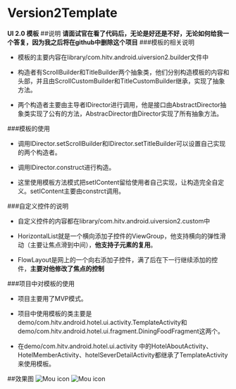 # Version2Template
**UI 2.0 模板**
##说明
**请面试官在看了代码后，无论是好还是不好，无论如何给我一个答复，因为我之后将在github中删除这个项目**
###模板的相关说明
- 模板的主要内容在library/com.hitv.android.uiversion2.builder文件中

- 构造者有ScrollBuilder和TitleBuilder两个抽象类，他们分别构造模板的内容和头部，并且由ScrollCustomBuilder和TitleCustomBuilder继承，实现了抽象方法。

- 两个构造者主要由主导者IDirector进行调用，他是接口由AbstractDirector抽象类实现了公有的方法，AbstracDirector由Director实现了所有抽象方法。

###模板的使用
- 调用IDirector.setScrollBuilder和IDirector.setTitleBuilder可以设置自己实现的两个构造者。

- 调用IDirector.construct进行构造。

- 这里使用模板方法模式把setIContent留给使用者自己实现，让构造完全自定义。setIContent主要由constrct调用。

###自定义控件的说明
- 自定义控件的内容都在library/com.hitv.android.uiversion2.custom中

- HorizontalList就是一个横向添加子控件的ViewGroup，他支持横向的弹性滑动（主要让焦点滑到中间），**他支持子元素的复用**。

- FlowLayout是网上的一个向右添加子控件，满了后在下一行继续添加的控件，**主要对他修改了焦点的控制**

###项目中对模板的使用
- 项目主要用了MVP模式。

- 项目中使用模板的类主要是demo/com.hitv.android.hotel.ui.activity.TemplateActivity和demo/com.hitv.android.hotel.ui.fragment.DiningFoodFragment这两个。

- 在demo/com.hitv.android.hotel.ui.activity 中的HotelAboutActivity、HotelMemberActivity、hotelSeverDetailActivity都继承了TemplateActivity来使用模板。

##效果图
![Mou icon]() ![Mou icon]()